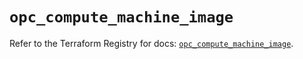 # `opc_compute_machine_image`

Refer to the Terraform Registry for docs: [`opc_compute_machine_image`](https://registry.terraform.io/providers/hashicorp/opc/1.4.1/docs/resources/compute_machine_image).
